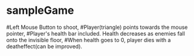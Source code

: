 # sampleGame
#Left Mouse Button to shoot,
#Player(triangle) points towards the mouse pointer,
#Player's health bar included. Health decreases as enemies fall onto the invisible floor,
#When health goes to 0, player dies with a deatheffect(can be improved).
